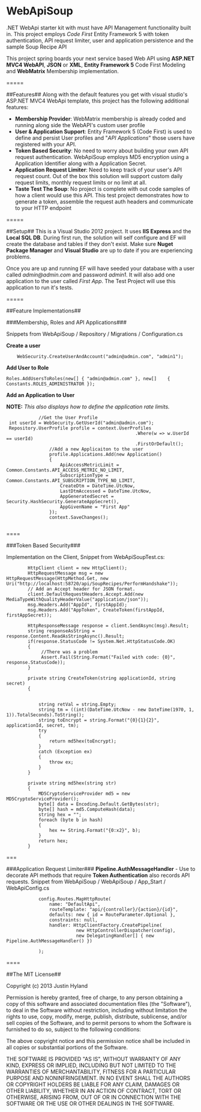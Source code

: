 WebApiSoup 
==========


.NET WebApi starter kit with must have API Management functionality  built in. This project employs _Code First_ Entity Framework 5 with token authentication, API request limiter, user and application persistence and the sample Soup Recipe API

This project spring boards your next service based Web API using **ASP.NET MVC4 WebAPI**, **JSON** or **XML**, **Entity Framework 5** Code First Modeling and **WebMatrix** Membership implementation. 

=====

##Features##
Along with the default features you get with visual studio's ASP.NET MVC4 WebApi template, this project has the following additional features:

- **Membership Provider**: WebMatrix membership is already coded and running along side the WebAPI's custom user profile
- **User & Application Support**: Entity Framework 5 (Code First) is used to define and persist User profiles and "_API Applications_" those users have registered with your API.
- **Token Based Security**:  No need to worry about building your own API request authentication.  WebApiSoup employs MD5 encryption using a Application Identifier along with a Application Secret.
- **Application Request Limiter**:  Need to keep track of your user's API request count.  Out of the box this solution will support custom daily request limits, monthly request limits or no limit at all.  
- **Taste Test The Soup**: No project is complete with out code samples of how a client would use this API.  This test project demonstrates how to generate a token, assemble the request auth headers and communicate to your HTTP endpoint

=====

##Setup##
This is a Visual Studio 2012 project.  It uses **IIS Express** and the **Local SQL DB**.  During first run, the solution will self configure and EF will create the database and tables if they don't exist.  Make sure **Nuget Package Manager** and **Visual Studio** are up to date if you are experiencing problems.

Once you are up and running EF will have seeded your database with a user called _admin@admin.com_ and password _admin1_.  It will also add one application to the user called _First App_.  The Test Project will use this application to run it's tests.

=====

##Feature Implementations##

###Membership, Roles and API Applications###

Snippets from WebApiSoup / Repository / Migrations / Configuration.cs

**Create a user**

```
	WebSecurity.CreateUserAndAccount("admin@admin.com", "admin1");

```

**Add User to Role**

```
Roles.AddUsersToRoles(new[] { "admin@admin.com" }, new[] 	{ Constants.ROLES_ADMINISTRATOR });

```

**Add an Application to User**

**NOTE:** _This also displays how to define the application rate limits._

```
			//Get the User Profile
 int userId = WebSecurity.GetUserId("admin@admin.com");
 Repository.UserProfile profile = context.UserProfiles
                                                .Where(w => w.UserId == userId)
                                                .FirstOrDefault();
                //Add a new Applicaiton to the user
                profile.Applications.Add(new Application()
                {
                    ApiAccessMetricLimit = Common.Constants.API_ACCESS_METRIC_NO_LIMIT,
                    SubscriptionType = Common.Constants.API_SUBSCRIPTION_TYPE_NO_LIMIT,
                    CreateDtm = DateTime.UtcNow,
                    LastDtmAccessed = DateTime.UtcNow,
                    AppGeneratedSecret = Security.HashSecurity.GenerateAppSecret(),
                    AppGivenName = "First App"
                });
                context.SaveChanges();
                

```

====

###Token Based Security###

Implementation on the Client, Snippet from WebApiSoupTest.cs:

```
        HttpClient client = new HttpClient();
        HttpRequestMessage msg = new HttpRequestMessage(HttpMethod.Get, new Uri("http://localhost:58720/api/SoupRecipes/PerformHandshake"));
        // Add an Accept header for JSON format.
        client.DefaultRequestHeaders.Accept.Add(new MediaTypeWithQualityHeaderValue("application/json"));
        msg.Headers.Add("AppId", firstAppId);
        msg.Headers.Add("AppToken", CreateToken(firstAppId, firstAppSecret));

        HttpResponseMessage response = client.SendAsync(msg).Result;
        string responseAsString = response.Content.ReadAsStringAsync().Result;
        if(response.StatusCode != System.Net.HttpStatusCode.OK)
        {
             //There was a problem
             Assert.Fail(String.Format("Failed with code: {0}", response.StatusCode));
        }
                
        private string CreateToken(string applicationId, string secret)
        {


            string retVal = string.Empty;
            string tm = ((int)(DateTime.UtcNow - new DateTime(1970, 1, 1)).TotalSeconds).ToString();
            string toEncrypt = string.Format("{0}{1}{2}", applicationId, secret, tm);
            try
            {
                return md5hex(toEncrypt);
            }
            catch (Exception ex)
            {
                throw ex;
            }
        }

        private string md5hex(string str)
        {
            MD5CryptoServiceProvider md5 = new MD5CryptoServiceProvider();
            byte[] data = Encoding.Default.GetBytes(str);
            byte[] hash = md5.ComputeHash(data);
            string hex = "";
            foreach (byte b in hash)
            {
                hex += String.Format("{0:x2}", b);
            }
            return hex;
        }

```

===

###Application Request Limiter###
**Pipeline.AuthMessageHandler** - Use to decorate API methods that require **Token Authentication** also records API requests.
Snippet from WebApiSoup / WebApiSoup / App_Start / WebApiConfig.cs

```
            config.Routes.MapHttpRoute(
                name: "DefaultApi",
                routeTemplate: "api/{controller}/{action}/{id}",
                defaults: new { id = RouteParameter.Optional },
                constraints: null,
                handler: HttpClientFactory.CreatePipeline(
                          new HttpControllerDispatcher(config),
                          new DelegatingHandler[] { new Pipeline.AuthMessageHandler() })

            );

```

====


##The MIT License##

Copyright (c) 2013 Justin Hyland

Permission is hereby granted, free of charge, to any person obtaining a copy
of this software and associated documentation files (the "Software"), to deal
in the Software without restriction, including without limitation the rights
to use, copy, modify, merge, publish, distribute, sublicense, and/or sell
copies of the Software, and to permit persons to whom the Software is
furnished to do so, subject to the following conditions:

The above copyright notice and this permission notice shall be included in
all copies or substantial portions of the Software.

THE SOFTWARE IS PROVIDED "AS IS", WITHOUT WARRANTY OF ANY KIND, EXPRESS OR
IMPLIED, INCLUDING BUT NOT LIMITED TO THE WARRANTIES OF MERCHANTABILITY,
FITNESS FOR A PARTICULAR PURPOSE AND NONINFRINGEMENT. IN NO EVENT SHALL THE
AUTHORS OR COPYRIGHT HOLDERS BE LIABLE FOR ANY CLAIM, DAMAGES OR OTHER
LIABILITY, WHETHER IN AN ACTION OF CONTRACT, TORT OR OTHERWISE, ARISING FROM,
OUT OF OR IN CONNECTION WITH THE SOFTWARE OR THE USE OR OTHER DEALINGS IN
THE SOFTWARE.
